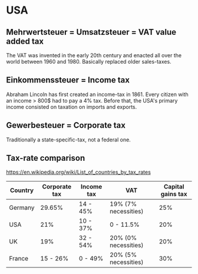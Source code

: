 # USA




## Mehrwertsteuer = Umsatzsteuer = VAT value added tax
The VAT was invented in the early 20th century and enacted all over the world between 1960 and 1980.
Basically replaced older sales-taxes.

## Einkommenssteuer = Income tax
Abraham Lincoln has first created an income-tax in 1861. 
Every citizen with an income > 800$ had to pay a 4% tax.
Before that, the USA's primary income consisted on taxation on imports and exports.

## Gewerbesteuer = Corporate tax
Traditionally a state-specific-tax, not a federal one.

## Tax-rate comparison
https://en.wikipedia.org/wiki/List_of_countries_by_tax_rates


| Country    |  Corporate tax   |  Income tax   |   VAT                      | Capital gains tax
|------------|------------------|---------------|----------------------------|--------------------
| Germany    |     29.65%       | 14 - 45%      | 19% (7% necessities)       |    25%
| USA        |     21%          | 10 - 37%      | 0 - 11.5%                  |    20%
| UK         |     19%          | 32 - 54%      | 20%  (0% necessities)      |    20%
| France     |   15 - 26%       | 0 - 49%       | 20% (5% necessities)       |    30%